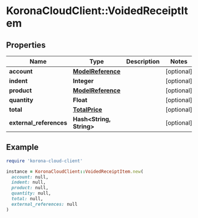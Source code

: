 # KoronaCloudClient::VoidedReceiptItem

## Properties

| Name | Type | Description | Notes |
| ---- | ---- | ----------- | ----- |
| **account** | [**ModelReference**](ModelReference.md) |  | [optional] |
| **indent** | **Integer** |  | [optional] |
| **product** | [**ModelReference**](ModelReference.md) |  | [optional] |
| **quantity** | **Float** |  | [optional] |
| **total** | [**TotalPrice**](TotalPrice.md) |  | [optional] |
| **external_references** | **Hash&lt;String, String&gt;** |  | [optional] |

## Example

```ruby
require 'korona-cloud-client'

instance = KoronaCloudClient::VoidedReceiptItem.new(
  account: null,
  indent: null,
  product: null,
  quantity: null,
  total: null,
  external_references: null
)
```


